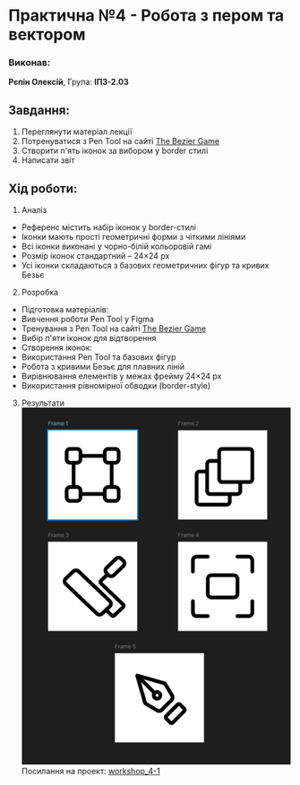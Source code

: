 # Практична №4 - Робота з пером та вектором
### Виконав:
**Рєпін Олексій**, Група: **ІПЗ-2.03**
## Завдання:
1. Переглянути матеріал лекції
2. Потренуватися з Pen Tool на сайті [The Bezier Game](https://bezier.method.ac/?authuser=0)
3. Створити п'ять іконок за вибором у border стилі
4. Написати звіт
## Хід роботи:
1. Аналіз
- Референс містить набір іконок у border-стилі
- Іконки мають прості геометричні форми з чіткими лініями
- Всі іконки виконані у чорно-білій кольоровій гамі
- Розмір іконок стандартний – 24×24 px
- Усі іконки складаються з базових геометричних фігур та кривих Безьє
2. Розробка
- Підготовка матеріалів:
- Вивчення роботи Pen Tool у Figma
- Тренування з Pen Tool на сайті [The Bezier Game](https://bezier.method.ac/?authuser=0)
- Вибір п'яти іконок для відтворення
- Створення іконок:
- Використання Pen Tool та базових фігур
- Робота з кривими Безьє для плавних ліній
- Вирівнювання елементів у межах фрейму 24×24 px
- Використання рівномірної обводки (border-style)
3. Результати
![фото](images/results.PNG)
Посилання на проект: [workshop_4-1](https://www.figma.com/design/TWpSyNj0dPqyLokGzWehQ5/workshop_4-5?node-id=0-1&t=El8snN3vce2EBGw2-1)
